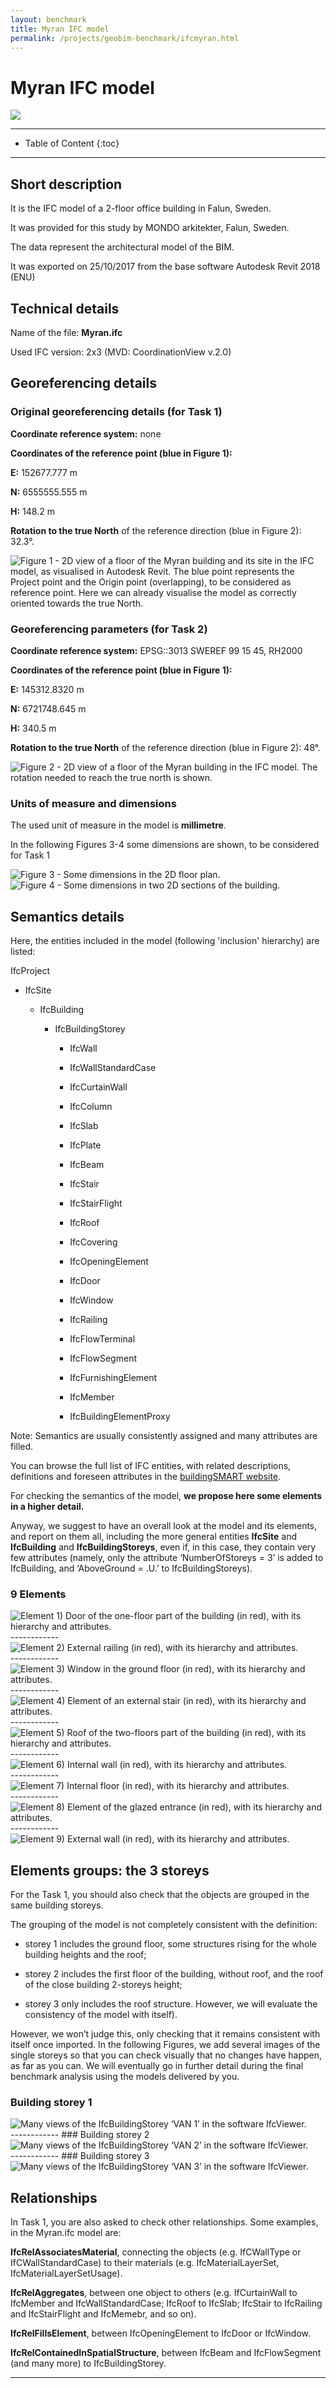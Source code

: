 ```yaml
---
layout: benchmark
title: Myran IFC model
permalink: /projects/geobim-benchmark/ifcmyran.html
---
```


<h1>Myran IFC model</h1>

<div class="row">
  <div class="col-sm-12 col-xs-12"><img class="img-responsive" src="{{ "/projects/geobim-benchmark/img/Myran-1.gif" }}"></div>
</div>

- - -

* Table of Content
{:toc}

- - -

## Short description

It is the IFC model of a 2-floor office building in Falun, Sweden.

It was provided for this study by MONDO arkitekter, Falun, Sweden.

The data represent the architectural model of the BIM.

It was exported on 25/10/2017 from the base software Autodesk Revit 2018 (ENU)

## Technical details

Name of the file: <strong>Myran.ifc</strong>

Used IFC version: 2x3 (MVD: CoordinationView v.2.0)

## Georeferencing details

### Original georeferencing details (for Task 1)
<strong>Coordinate reference system:</strong> none

<strong>Coordinates of the reference point (blue in Figure 1):</strong>

<strong>E:</strong> 152677.777 m

<strong>N:</strong> 6555555.555 m

<strong>H:</strong> 148.2 m

<strong>Rotation to the true North</strong> of the reference direction (blue in Figure 2): 32.3°.

<div class="row">
	<img class="img-responsive" src="{{ "/projects/geobim-benchmark/img/Myran-Fig1.gif" }}" title="Figure 1 - 2D view of a floor of the Myran building and its site in the IFC model, as visualised in Autodesk Revit. The blue point represents the Project point and the Origin point (overlapping), to be considered as reference point. Here we can already visualise the model as correctly oriented towards the true North." style="max-height: 300px">
</div>


### Georeferencing parameters (for Task 2)
<strong>Coordinate reference system:</strong> EPSG::3013 SWEREF 99 15 45, RH2000

<strong>Coordinates of the reference point (blue in Figure 1):</strong>

<strong>E:</strong> 145312.8320 m

<strong>N:</strong> 6721748.645 m

<strong>H:</strong> 340.5 m

<strong>Rotation to the true North</strong> of the reference direction (blue in Figure 2): 48°.

<div class="row">
	<img class="img-responsive" src="{{ "/projects/geobim-benchmark/img/Myran-Fig2.gif" }}" title="Figure 2 - 2D view of a floor of the Myran building in the IFC model. The rotation needed to reach the true north is shown."  style="max-height: 300px">
</div>


### Units of measure and dimensions
The used unit of measure in the model is <strong>millimetre</strong>.

In the following Figures 3-4 some dimensions are shown, to be considered for Task 1


<div class="row">
	<img class="img-responsive" src="{{ "/projects/geobim-benchmark/img/Myran-Fig3.gif" }}" title="Figure 3 - Some dimensions in the 2D floor plan." >
</div>


<div class="row">
	<img class="img-responsive" src="{{ "/projects/geobim-benchmark/img/Myran-Fig4.gif" }}" title="Figure 4 - Some dimensions in two 2D sections of the building.">
</div>


## Semantics details

Here, the entities included in the model (following 'inclusion' hierarchy) are listed:

IfcProject

- IfcSite

  - IfcBuilding

    - IfcBuildingStorey

      - IfcWall

      - IfcWallStandardCase

      - IfcCurtainWall

      - IfcColumn

      - IfcSlab

      - IfcPlate

      - IfcBeam

      - IfcStair

      - IfcStairFlight

      - IfcRoof

      - IfcCovering

      - IfcOpeningElement

      - IfcDoor

      - IfcWindow

      - IfcRailing

      - IfcFlowTerminal

      - IfcFlowSegment

      - IfcFurnishingElement

      - IfcMember

      - IfcBuildingElementProxy

Note: Semantics are usually consistently assigned and many attributes are filled.

You can browse the full list of IFC entities, with related descriptions, definitions and foreseen attributes in the [buildingSMART website](http://standards.buildingsmart.org/IFC/RELEASE/IFC2x3/TC1/HTML/).


For checking the semantics of the model, <strong>we propose here some elements in a higher detail.</strong>

Anyway, we suggest to have an overall look at the model and its elements, and report on them all, including the more general entities <strong>IfcSite</strong> and <strong>IfcBuilding</strong> and <strong>IfcBuildingStoreys</strong>, even if, in this case, they contain very few attributes (namely, only the attribute ‘NumberOfStoreys = 3’ is added to IfcBuilding, and ‘AboveGround = .U.’ to IfcBuildingStoreys).


### 9 Elements

<div class="row">
	<img class="img-responsive" src="{{ "/projects/geobim-benchmark/img/Myran-Fig5.gif" }}" title="Element 1)	Door of the one-floor part of the building (in red), with its hierarchy and attributes." >
</div>
------------
<div class="row">
	<img class="img-responsive" src="{{ "/projects/geobim-benchmark/img/Myran-Fig6.gif" }}" title="Element 2)	External railing  (in red), with its hierarchy and attributes." >
</div>
------------
<div class="row">
	<img class="img-responsive" src="{{ "/projects/geobim-benchmark/img/Myran-Fig7.gif" }}" title="Element 3)	Window in the ground floor (in red), with its hierarchy and attributes." >
</div>
------------
<div class="row">
	<img class="img-responsive" src="{{ "/projects/geobim-benchmark/img/Myran-Fig8.gif" }}" title="Element 4)	Element of an external stair (in red), with its hierarchy and attributes." >
</div>
------------
<div class="row">
	<img class="img-responsive" src="{{ "/projects/geobim-benchmark/img/Myran-Fig9.gif" }}" title="Element 5)	Roof of the two-floors part of the building (in red), with its hierarchy and attributes." >
</div>
------------
<div class="row">
	<img class="img-responsive" src="{{ "/projects/geobim-benchmark/img/Myran-Fig10.gif" }}" title="Element 6)	Internal wall (in red), with its hierarchy and attributes." >
</div>
------------
<div class="row">
	<img class="img-responsive" src="{{ "/projects/geobim-benchmark/img/Myran-Fig11.gif" }}" title="Element 7)	Internal floor (in red), with its hierarchy and attributes." >
</div>
------------
<div class="row">
	<img class="img-responsive" src="{{ "/projects/geobim-benchmark/img/Myran-Fig12.gif" }}" title="Element 8)	Element of the glazed entrance (in red), with its hierarchy and attributes." >
</div>
------------
<div class="row">
	<img class="img-responsive" src="{{ "/projects/geobim-benchmark/img/Myran-Fig13.gif" }}" title="Element 9)	External wall (in red), with its hierarchy and attributes." >
</div>


## Elements groups: the 3 storeys

For the Task 1, you should also check that the objects are grouped in the same building storeys.

The grouping of the model is not completely consistent with the definition:

* storey 1 includes the ground floor, some structures rising for the whole building heights and the roof;

* storey 2 includes the first floor of the building, without roof, and the roof of the close building 2-storeys height;

* storey 3 only includes the roof structure. However, we will evaluate the consistency of the model with itself).

However, we won’t judge this, only checking that it remains consistent with itself once imported. In the following Figures, we add several images of the single storeys so that you can check visually that no changes have happen, as far as you can. We will eventually go in further detail during the final benchmark analysis using the models delivered by you.

### Building storey 1

<div class="row">
	<img class="img-responsive" src="{{ "/projects/geobim-benchmark/img/Myran-Fig14.gif" }}" title="Many views of the IfcBuildingStorey ‘VAN 1’ in the software IfcViewer." >
</div>
------------
### Building storey 2

<div class="row">
	<img class="img-responsive" src="{{ "/projects/geobim-benchmark/img/Myran-Fig15.gif" }}" title="Many views of the IfcBuildingStorey ‘VAN 2’ in the software IfcViewer." >
</div>
------------
### Building storey 3

<div class="row">
	<img class="img-responsive" src="{{ "/projects/geobim-benchmark/img/Myran-Fig16.gif" }}" title="Many views of the IfcBuildingStorey ‘VAN 3’ in the software IfcViewer." >
</div>

## Relationships

In Task 1, you are also asked to check other relationships.
Some examples, in the Myran.ifc model are:

<strong>IfcRelAssociatesMaterial</strong>, connecting the objects (e.g. IfCWallType or IfCWallStandardCase) to their materials (e.g. IfcMaterialLayerSet, IfcMaterialLayerSetUsage).

<strong>IfcRelAggregates</strong>, between one object to others (e.g. IfCurtainWall to IfcMember and IfcWallStandardCase; IfcRoof to IfcSlab; IfcStair to IfcRailing and IfcStairFlight and IfcMemebr, and so on).

<strong>IfcRelFillsElement</strong>, between IfcOpeningElement to IfcDoor or IfcWindow.

<strong>IfcRelContainedInSpatialStructure</strong>, between IfcBeam and IfcFlowSegment (and many more) to IfcBuildingStorey.


 - - -

